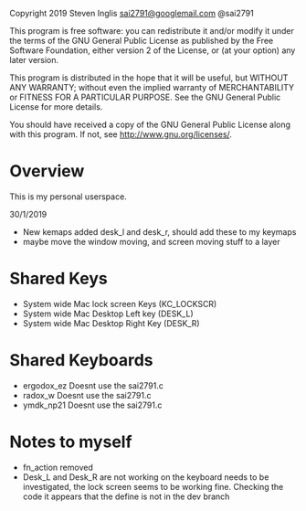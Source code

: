 Copyright 2019 Steven Inglis sai2791@googlemail.com @sai2791

This program is free software: you can redistribute it and/or modify
it under the terms of the GNU General Public License as published by
the Free Software Foundation, either version 2 of the License, or
(at your option) any later version.

This program is distributed in the hope that it will be useful,
but WITHOUT ANY WARRANTY; without even the implied warranty of
MERCHANTABILITY or FITNESS FOR A PARTICULAR PURPOSE.  See the
GNU General Public License for more details.

You should have received a copy of the GNU General Public License
along with this program.  If not, see <http://www.gnu.org/licenses/>.

# Overview

This is my personal userspace.

30/1/2019
- New kemaps added desk_l and desk_r, should add these to my keymaps
- maybe move the window moving, and screen moving stuff to a layer

# Shared Keys
- System wide Mac lock screen Keys (KC_LOCKSCR)
- System wide Mac Desktop Left key (DESK_L)
- System wide Mac Desktop Right Key (DESK_R)

# Shared Keyboards
- ergodox_ez  Doesnt use the sai2791.c
- radox_w     Doesnt use the sai2791.c
- ymdk_np21   Doesnt use the sai2791.c

# Notes to myself

- fn_action removed
- Desk_L and Desk_R are not working on the keyboard needs to be investigated, the lock
screen seems to be working fine.  Checking the code it appears that the define is not in the dev branch
